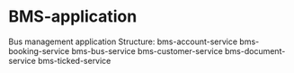 # BMS-application
Bus management application
	Structure:
		bms-account-service
		bms-booking-service
		bms-bus-service
		bms-customer-service
		bms-document-service
		bms-ticked-service
